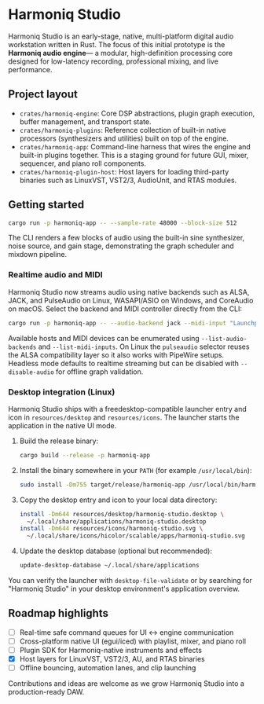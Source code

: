 # Harmoniq Studio

Harmoniq Studio is an early-stage, native, multi-platform digital audio workstation
written in Rust. The focus of this initial prototype is the **Harmoniq audio engine**—
a modular, high-definition processing core designed for low-latency recording,
professional mixing, and live performance.

## Project layout

- `crates/harmoniq-engine`: Core DSP abstractions, plugin graph execution, buffer
  management, and transport state.
- `crates/harmoniq-plugins`: Reference collection of built-in native processors
  (synthesizers and utilities) built on top of the engine.
- `crates/harmoniq-app`: Command-line harness that wires the engine and built-in
  plugins together. This is a staging ground for future GUI, mixer, sequencer,
  and piano roll components.
- `crates/harmoniq-plugin-host`: Host layers for loading third-party binaries
  such as LinuxVST, VST2/3, AudioUnit, and RTAS modules.

## Getting started

```bash
cargo run -p harmoniq-app -- --sample-rate 48000 --block-size 512
```

The CLI renders a few blocks of audio using the built-in sine synthesizer, noise
source, and gain stage, demonstrating the graph scheduler and mixdown pipeline.

### Realtime audio and MIDI

Harmoniq Studio now streams audio using native backends such as ALSA, JACK, and
PulseAudio on Linux, WASAPI/ASIO on Windows, and CoreAudio on macOS. Select the
backend and MIDI controller directly from the CLI:

```bash
cargo run -p harmoniq-app -- --audio-backend jack --midi-input "Launchpad"
```

Available hosts and MIDI devices can be enumerated using `--list-audio-backends`
and `--list-midi-inputs`. On Linux the `pulseaudio` selector reuses the ALSA
compatibility layer so it also works with PipeWire setups. Headless mode
defaults to realtime streaming but can be disabled with `--disable-audio` for
offline graph validation.

### Desktop integration (Linux)

Harmoniq Studio ships with a freedesktop-compatible launcher entry and icon in
`resources/desktop` and `resources/icons`. The launcher starts the application
in the native UI mode.

1. Build the release binary:

   ```bash
   cargo build --release -p harmoniq-app
   ```

2. Install the binary somewhere in your `PATH` (for example `/usr/local/bin`):

   ```bash
   sudo install -Dm755 target/release/harmoniq-app /usr/local/bin/harmoniq-studio
   ```

3. Copy the desktop entry and icon to your local data directory:

   ```bash
   install -Dm644 resources/desktop/harmoniq-studio.desktop \
     ~/.local/share/applications/harmoniq-studio.desktop
   install -Dm644 resources/icons/harmoniq-studio.svg \
     ~/.local/share/icons/hicolor/scalable/apps/harmoniq-studio.svg
   ```

4. Update the desktop database (optional but recommended):

   ```bash
   update-desktop-database ~/.local/share/applications
   ```

You can verify the launcher with `desktop-file-validate` or by searching for
"Harmoniq Studio" in your desktop environment's application overview.

## Roadmap highlights

- [ ] Real-time safe command queues for UI ↔ engine communication
- [ ] Cross-platform native UI (egui/iced) with playlist, mixer, and piano roll
- [ ] Plugin SDK for Harmoniq-native instruments and effects
- [x] Host layers for LinuxVST, VST2/3, AU, and RTAS binaries
- [ ] Offline bouncing, automation lanes, and clip launching

Contributions and ideas are welcome as we grow Harmoniq Studio into a
production-ready DAW.
